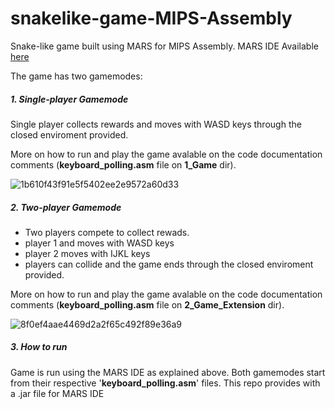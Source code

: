 # snakelike-game-MIPS-Assembly

Snake-like game built using MARS for MIPS Assembly. 
MARS IDE Available [here](https://courses.missouristate.edu/kenvollmar/mars/index.htm)

The game has two gamemodes:

##### 1. Single-player Gamemode
Single player collects rewards and moves with WASD keys through the closed enviroment provided.

More on how to run and play the game avalable on the code documentation comments (**keyboard_polling.asm** file on **1_Game** dir).

![1b610f43f91e5f5402ee2e9572a60d33](https://github.com/ginesmoratalla/snakelike-game-MIPS-Assembly/assets/126341997/662965c9-2ebc-4bc5-a3b6-67a69938754e)

##### 2. Two-player Gamemode
- Two players compete to collect rewads.
- player 1 and moves with WASD keys
- player 2 moves with IJKL keys
- players can collide and the game ends through the closed enviroment provided.
  
More on how to run and play the game avalable on the code documentation comments (**keyboard_polling.asm** file on **2_Game_Extension** dir).

![8f0ef4aae4469d2a2f65c492f89e36a9](https://github.com/ginesmoratalla/snakelike-game-MIPS-Assembly/assets/126341997/f2727f6b-3b74-4a37-838d-0eb8be0fc731)

##### 3. How to run
Game is run using the MARS IDE as explained above. Both gamemodes start from their respective '**keyboard_polling.asm**' files.
This repo provides with a .jar file for MARS IDE
